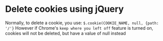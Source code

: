 # Delete cookies using jQuery

Normally, to delete a cookie, you use:
```$.cookie(COOKIE_NAME, null, {path: '/'}```
However if Chrome's `keep where you left off` feature is turned on, cookies will not be deleted, but have a value of null instead